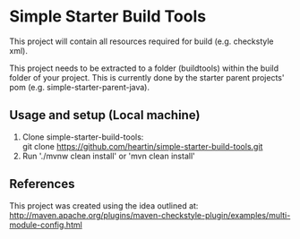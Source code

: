 # Simple Starter Build Tools

This project will contain all resources required for build (e.g. checkstyle xml). 

This project needs to be extracted to a folder (buildtools) within the build folder of your project. 
This is currently done by the starter parent projects' pom (e.g. simple-starter-parent-java). 

## Usage and setup (Local machine)

1. Clone simple-starter-build-tools: <br>
git clone https://github.com/heartin/simple-starter-build-tools.git
1. Run './mvnw clean install' or 'mvn clean install'

## References
This project was created using the idea outlined at: http://maven.apache.org/plugins/maven-checkstyle-plugin/examples/multi-module-config.html
